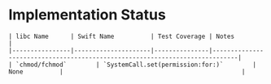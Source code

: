 # Implementation Status


    | libc Name      | Swift Name          | Test Coverage | Notes                                                                       |
    |----------------|---------------------|---------------|-----------------------------------------------------------------------------|
    | `chmod/fchmod`        | `SystemCall.set(permission:for:)`        | None          |                                                 |
